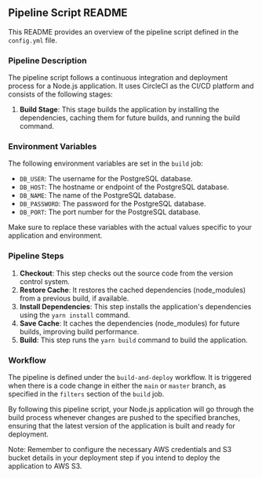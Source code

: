 ## Pipeline Script README

This README provides an overview of the pipeline script defined in the `config.yml` file.

### Pipeline Description

The pipeline script follows a continuous integration and deployment process for a Node.js application. It uses CircleCI as the CI/CD platform and consists of the following stages:

1. **Build Stage**: This stage builds the application by installing the dependencies, caching them for future builds, and running the build command.

### Environment Variables

The following environment variables are set in the `build` job:

- `DB_USER`: The username for the PostgreSQL database.
- `DB_HOST`: The hostname or endpoint of the PostgreSQL database.
- `DB_NAME`: The name of the PostgreSQL database.
- `DB_PASSWORD`: The password for the PostgreSQL database.
- `DB_PORT`: The port number for the PostgreSQL database.

Make sure to replace these variables with the actual values specific to your application and environment.

### Pipeline Steps

1. **Checkout**: This step checks out the source code from the version control system.
2. **Restore Cache**: It restores the cached dependencies (node_modules) from a previous build, if available.
3. **Install Dependencies**: This step installs the application's dependencies using the `yarn install` command.
4. **Save Cache**: It caches the dependencies (node_modules) for future builds, improving build performance.
5. **Build**: This step runs the `yarn build` command to build the application.

### Workflow

The pipeline is defined under the `build-and-deploy` workflow. It is triggered when there is a code change in either the `main` or `master` branch, as specified in the `filters` section of the `build` job.

By following this pipeline script, your Node.js application will go through the build process whenever changes are pushed to the specified branches, ensuring that the latest version of the application is built and ready for deployment.

Note: Remember to configure the necessary AWS credentials and S3 bucket details in your deployment step if you intend to deploy the application to AWS S3.
